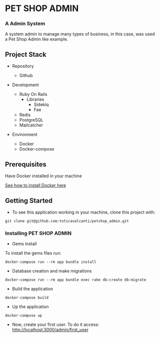 # PET SHOP ADMIN


### A Admin System

A system admin to manage many types of business, in this case, was used a Pet Shop Admin like example.

## Project Stack

* Repository
    * Github

* Development
    * Ruby On Rails
        * Libraries
            * Sidekiq
            * Fae
    * Redis
    * PostgreSQL
    * Mailcatcher
* Environment
    * Docker
    * Docker-compose

## Prerequisites

Have Docker installed in your machine


[See how to install Docker here](https://docs.docker.com/install/)


## Getting Started

* To see this application working in your machine, clone this project with:
```
git clone git@github.com:toticavalcanti/petshop_admin.git
```
### Installing PET SHOP ADMIN

* Gems install

To install the gems files run: 
```
docker-compose run --rm app bundle install
```

* Database creation and make migrations

```
docker-compose run --rm app bundle exec rake db:create db:migrate
```
* Build the application
```
docker-compose build
```
* Up the application
```
docker-compose up
```
* Now, create your first user.
To do it access:
[http://localhost:3000/admin/first_user](http://localhost:3000/admin/first_user/)
